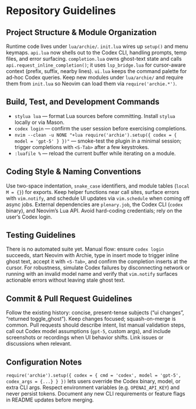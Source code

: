 # Repository Guidelines

## Project Structure & Module Organization
Runtime code lives under `lua/archie/`. `init.lua` wires up `setup()` and menu keymaps. `api.lua` now shells out to the Codex CLI, handling prompts, temp files, and error surfacing. `completion.lua` owns ghost-text state and calls `api.request_inline_completion()`; it uses `lsp_bridge.lua` for cursor-aware context (prefix, suffix, nearby lines). `ui.lua` keeps the command palette for ad-hoc Codex queries. Keep new modules under `lua/archie/` and require them from `init.lua` so Neovim can load them via `require('archie.*')`.

## Build, Test, and Development Commands
- `stylua lua` — format Lua sources before committing. Install `stylua` locally or via Mason.
- `codex login` — confirm the user session before exercising completions.
- `nvim --clean -u NONE "+lua require('archie').setup({ codex = { model = 'gpt-5' } })"` — smoke-test the plugin in a minimal session; trigger completions with `<S-Tab>` after a few keystrokes.
- `:luafile %` — reload the current buffer while iterating on a module.

## Coding Style & Naming Conventions
Use two-space indentation, `snake_case` identifiers, and module tables (`local M = {}`) for exports. Keep helper functions near call sites, surface errors with `vim.notify`, and schedule UI updates via `vim.schedule` when coming off async jobs. External dependencies are `plenary.job`, the Codex CLI (`codex` binary), and Neovim’s Lua API. Avoid hard-coding credentials; rely on the user’s Codex login.

## Testing Guidelines
There is no automated suite yet. Manual flow: ensure `codex login` succeeds, start Neovim with Archie, type in insert mode to trigger inline ghost text, accept it with `<S-Tab>`, and confirm the completion inserts at the cursor. For robustness, simulate Codex failures by disconnecting network or running with an invalid model name and verify that `vim.notify` surfaces actionable errors without leaving stale ghost text.

## Commit & Pull Request Guidelines
Follow the existing history: concise, present-tense subjects (“ui changes”, “returned toggle_ghost”). Keep changes focused; squash-on-merge is common. Pull requests should describe intent, list manual validation steps, call out Codex model assumptions (`gpt-5`, custom args), and include screenshots or recordings when UI behavior shifts. Link issues or discussions when relevant.

## Configuration Notes
`require('archie').setup({ codex = { cmd = 'codex', model = 'gpt-5', codex_args = {...} } })` lets users override the Codex binary, model, or extra CLI args. Respect environment variables (e.g. `OPENAI_API_KEY`) and never persist tokens. Document any new CLI requirements or feature flags in README updates before merging.
